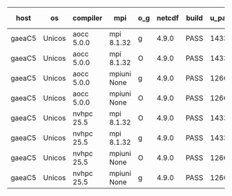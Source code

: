 

| host     | os       | compiler                              | mpi                      | o_g        | netcdf        | build       | u_pass          | u_fail          | s_pass            | s_fail            | e_pass             | e_fail             | nuopc_pass       | nuopc_fail       | artifacts link          |
|----------|----------|---------------------------------------|--------------------------|------------|---------------|-------------|-----------------|-----------------|-------------------|-------------------|--------------------|--------------------|------------------|------------------|-------------------------|
| gaeaC5 | Unicos | aocc 5.0.0 | mpi 8.1.32  | g | 4.9.0  | PASS | 14330 | 1 | 51 | 0 | 81 | 0 | 63 | 0 | <a href="https://github.com/esmf-org/esmf-test-artifacts/tree/16297c6efeae0556323d6a51f6ea82b83c238f2b/feature_porting/aocc/5.0.0/g/mpi/8.1.32" target="_blank">16297c6</a> | 
| gaeaC5 | Unicos | aocc 5.0.0 | mpi 8.1.32  | O | 4.9.0  | PASS | 14330 | 1 | 51 | 0 | 81 | 0 | 63 | 0 | <a href="https://github.com/esmf-org/esmf-test-artifacts/tree/42de6e8fa1a04e4a1ecd0ccb2d5514a84f6720f1/feature_porting/aocc/5.0.0/O/mpi/8.1.32" target="_blank">42de6e8</a> | 
| gaeaC5 | Unicos | aocc 5.0.0 | mpiuni None  | g | 4.9.0  | PASS | 12660 | 0 | 9 | 0 | 43 | 0 | None | None | <a href="https://github.com/esmf-org/esmf-test-artifacts/tree/81845e1223fe51b4d5fa82fe5b537a0ec51d6460/feature_porting/aocc/5.0.0/g/mpiuni/None" target="_blank">81845e1</a> | 
| gaeaC5 | Unicos | aocc 5.0.0 | mpiuni None  | O | 4.9.0  | PASS | 12660 | 0 | 9 | 0 | 43 | 0 | None | None | <a href="https://github.com/esmf-org/esmf-test-artifacts/tree/19833ab8b97d7a49e5d9f77cf5ccd0ace0171bc0/feature_porting/aocc/5.0.0/O/mpiuni/None" target="_blank">19833ab</a> | 
| gaeaC5 | Unicos | nvhpc 25.5 | mpi 8.1.32  | O | 4.9.0  | PASS | 14331 | 0 | 51 | 0 | 81 | 0 | 63 | 0 | <a href="https://github.com/esmf-org/esmf-test-artifacts/tree/01e7a5358fd124ef16742044aa4a4b81ef68d868/feature_porting/nvhpc/25.5/O/mpi/8.1.32" target="_blank">01e7a53</a> | 
| gaeaC5 | Unicos | nvhpc 25.5 | mpi 8.1.32  | g | 4.9.0  | PASS | 14331 | 0 | 51 | 0 | 81 | 0 | 63 | 0 | <a href="https://github.com/esmf-org/esmf-test-artifacts/tree/b79bca24fa69edc2d52a81acc5d7e8f061366969/feature_porting/nvhpc/25.5/g/mpi/8.1.32" target="_blank">b79bca2</a> | 
| gaeaC5 | Unicos | nvhpc 25.5 | mpiuni None  | O | 4.9.0  | PASS | 12660 | 0 | 9 | 0 | 43 | 0 | None | None | <a href="https://github.com/esmf-org/esmf-test-artifacts/tree/c9ee732e5cef98721c9bbf268a76131afa5beda7/feature_porting/nvhpc/25.5/O/mpiuni/None" target="_blank">c9ee732</a> | 
| gaeaC5 | Unicos | nvhpc 25.5 | mpiuni None  | g | 4.9.0  | PASS | 12660 | 0 | 9 | 0 | 43 | 0 | None | None | <a href="https://github.com/esmf-org/esmf-test-artifacts/tree/ce3f6b4f01577b1b4b70a07771bd75aedccc241b/feature_porting/nvhpc/25.5/g/mpiuni/None" target="_blank">ce3f6b4</a> | 

